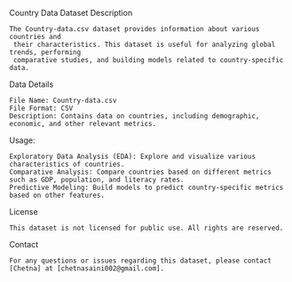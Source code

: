 Country Data Dataset
Description

    The Country-data.csv dataset provides information about various countries and
     their characteristics. This dataset is useful for analyzing global trends, performing 
     comparative studies, and building models related to country-specific data.

Data Details

    File Name: Country-data.csv
    File Format: CSV
    Description: Contains data on countries, including demographic, economic, and other relevant metrics.

Usage:

    Exploratory Data Analysis (EDA): Explore and visualize various characteristics of countries.
    Comparative Analysis: Compare countries based on different metrics such as GDP, population, and literacy rates.
    Predictive Modeling: Build models to predict country-specific metrics based on other features. 

License

    This dataset is not licensed for public use. All rights are reserved.    

Contact

    For any questions or issues regarding this dataset, please contact [Chetna] at [chetnasaini002@gmail.com].    
